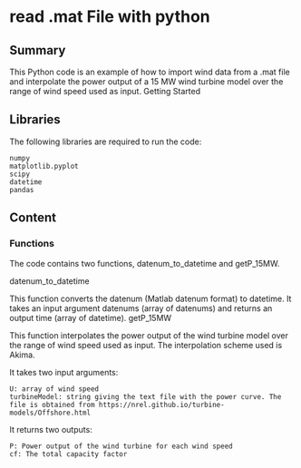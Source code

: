 # read .mat File with python

## Summary
This Python code is an example of how to import wind data from a .mat file and interpolate the power output of a 15 MW wind turbine model over the range of wind speed used as input.
Getting Started

## Libraries
The following libraries are required to run the code:

    numpy
    matplotlib.pyplot
    scipy
    datetime
    pandas

## Content

### Functions

The code contains two functions, datenum_to_datetime and getP_15MW.

datenum_to_datetime

This function converts the datenum (Matlab datenum format) to datetime. It takes an input argument datenums (array of datenums) and returns an output time (array of datetime).
getP_15MW

This function interpolates the power output of the wind turbine model over the range of wind speed used as input. The interpolation scheme used is Akima.

It takes two input arguments:

    U: array of wind speed
    turbineModel: string giving the text file with the power curve. The file is obtained from https://nrel.github.io/turbine-models/Offshore.html

It returns two outputs:

    P: Power output of the wind turbine for each wind speed
    cf: The total capacity factor
